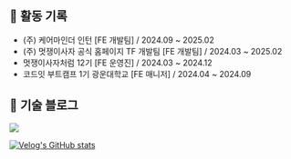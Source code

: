 ## 🏃 활동 기록
- (주) 케어마인더 인턴 [FE 개발팀] / 2024.09 ~ 2025.02
- (주) 멋쟁이사자 공식 홈페이지 TF 개발팀 [FE 개발팀] / 2024.03 ~ 2025.02
- 멋쟁이사자처럼 12기 [FE 운영진] / 2024.03 ~ 2024.12
- 코드잇 부트캠프 1기 광운대학교 [FE 매니저] / 2024.04 ~ 2024.09

## 📗 기술 블로그

<a href="https://velog.io/@taegi">
  <img src="https://img.shields.io/badge/Velog-20c997?style=for-the-badge&logo=Vimeo&logoColor=white"/>
</a>

<br>

[![Velog's GitHub stats](https://velog-readme-stats.vercel.app/api?name=taegi)](https://velog.io/@taegi)


